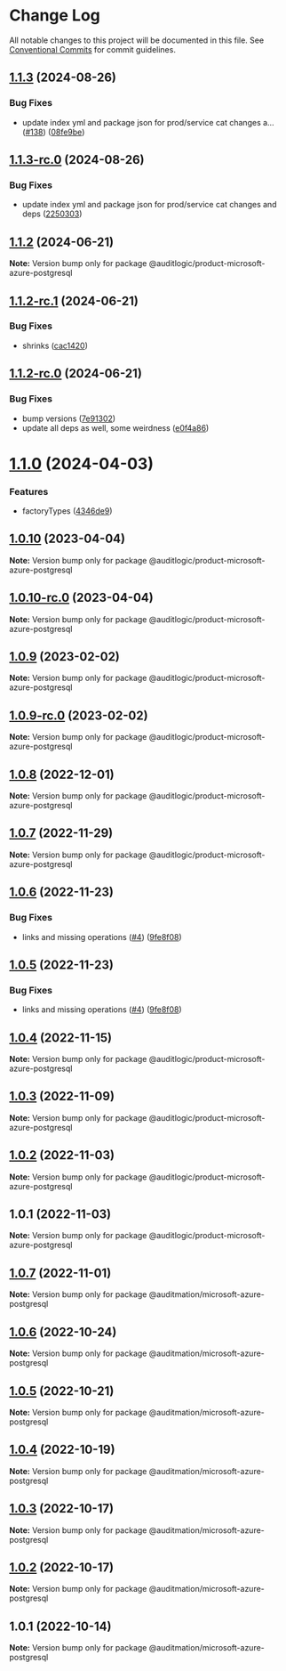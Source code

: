 # Change Log

All notable changes to this project will be documented in this file.
See [Conventional Commits](https://conventionalcommits.org) for commit guidelines.

## [1.1.3](https://github.com/auditlogic/product/compare/@auditlogic/product-microsoft-azure-postgresql@1.1.2...@auditlogic/product-microsoft-azure-postgresql@1.1.3) (2024-08-26)


### Bug Fixes

* update index yml and package json for prod/service cat changes a… ([#138](https://github.com/auditlogic/product/issues/138)) ([08fe9be](https://github.com/auditlogic/product/commit/08fe9beb1c8457462a19bc69caa02e6212d97e1a))





## [1.1.3-rc.0](https://github.com/auditlogic/product/compare/@auditlogic/product-microsoft-azure-postgresql@1.1.2...@auditlogic/product-microsoft-azure-postgresql@1.1.3-rc.0) (2024-08-26)


### Bug Fixes

* update index yml and package json for prod/service cat changes and deps ([2250303](https://github.com/auditlogic/product/commit/225030363a363608240135b7ebed386b28f01e4b))





## [1.1.2](https://github.com/auditlogic/product/compare/@auditlogic/product-microsoft-azure-postgresql@1.1.2-rc.1...@auditlogic/product-microsoft-azure-postgresql@1.1.2) (2024-06-21)

**Note:** Version bump only for package @auditlogic/product-microsoft-azure-postgresql





## [1.1.2-rc.1](https://github.com/auditlogic/product/compare/@auditlogic/product-microsoft-azure-postgresql@1.1.2-rc.0...@auditlogic/product-microsoft-azure-postgresql@1.1.2-rc.1) (2024-06-21)


### Bug Fixes

* shrinks ([cac1420](https://github.com/auditlogic/product/commit/cac14200fefcd8183ab69fe89a47bd3f70f563e9))





## [1.1.2-rc.0](https://github.com/auditlogic/product/compare/@auditlogic/product-microsoft-azure-postgresql@1.1.0...@auditlogic/product-microsoft-azure-postgresql@1.1.2-rc.0) (2024-06-21)


### Bug Fixes

* bump versions ([7e91302](https://github.com/auditlogic/product/commit/7e913023b8b312150ed7762c32fbbe616be71de5))
* update all deps as well, some weirdness ([e0f4a86](https://github.com/auditlogic/product/commit/e0f4a864714e2d3de6bbf3da014d5312fe53be2f))





# [1.1.0](https://github.com/auditlogic/product/compare/@auditlogic/product-microsoft-azure-postgresql@1.0.10...@auditlogic/product-microsoft-azure-postgresql@1.1.0) (2024-04-03)


### Features

* factoryTypes ([4346de9](https://github.com/auditlogic/product/commit/4346de92693aee892fccf725338ffc7b80ab182b))





## [1.0.10](https://github.com/auditlogic/product/compare/@auditlogic/product-microsoft-azure-postgresql@1.0.9...@auditlogic/product-microsoft-azure-postgresql@1.0.10) (2023-04-04)

**Note:** Version bump only for package @auditlogic/product-microsoft-azure-postgresql





## [1.0.10-rc.0](https://github.com/auditlogic/product/compare/@auditlogic/product-microsoft-azure-postgresql@1.0.9...@auditlogic/product-microsoft-azure-postgresql@1.0.10-rc.0) (2023-04-04)

**Note:** Version bump only for package @auditlogic/product-microsoft-azure-postgresql





## [1.0.9](https://github.com/auditlogic/product/compare/@auditlogic/product-microsoft-azure-postgresql@1.0.8...@auditlogic/product-microsoft-azure-postgresql@1.0.9) (2023-02-02)

**Note:** Version bump only for package @auditlogic/product-microsoft-azure-postgresql





## [1.0.9-rc.0](https://github.com/auditlogic/product/compare/@auditlogic/product-microsoft-azure-postgresql@1.0.8...@auditlogic/product-microsoft-azure-postgresql@1.0.9-rc.0) (2023-02-02)

**Note:** Version bump only for package @auditlogic/product-microsoft-azure-postgresql





## [1.0.8](https://github.com/auditlogic/product/compare/@auditlogic/product-microsoft-azure-postgresql@1.0.7...@auditlogic/product-microsoft-azure-postgresql@1.0.8) (2022-12-01)

**Note:** Version bump only for package @auditlogic/product-microsoft-azure-postgresql





## [1.0.7](https://github.com/auditlogic/product/compare/@auditlogic/product-microsoft-azure-postgresql@1.0.6...@auditlogic/product-microsoft-azure-postgresql@1.0.7) (2022-11-29)

**Note:** Version bump only for package @auditlogic/product-microsoft-azure-postgresql





## [1.0.6](https://github.com/auditlogic/product/compare/@auditlogic/product-microsoft-azure-postgresql@1.0.4...@auditlogic/product-microsoft-azure-postgresql@1.0.6) (2022-11-23)


### Bug Fixes

* links and missing operations ([#4](https://github.com/auditlogic/product/issues/4)) ([9fe8f08](https://github.com/auditlogic/product/commit/9fe8f08fe7c57fdb79f991ac35bd6ac2e7dcad38))





## [1.0.5](https://github.com/auditlogic/product/compare/@auditlogic/product-microsoft-azure-postgresql@1.0.4...@auditlogic/product-microsoft-azure-postgresql@1.0.5) (2022-11-23)


### Bug Fixes

* links and missing operations ([#4](https://github.com/auditlogic/product/issues/4)) ([9fe8f08](https://github.com/auditlogic/product/commit/9fe8f08fe7c57fdb79f991ac35bd6ac2e7dcad38))





## [1.0.4](https://github.com/auditlogic/product/compare/@auditlogic/product-microsoft-azure-postgresql@1.0.3...@auditlogic/product-microsoft-azure-postgresql@1.0.4) (2022-11-15)

**Note:** Version bump only for package @auditlogic/product-microsoft-azure-postgresql





## [1.0.3](https://github.com/auditlogic/product/compare/@auditlogic/product-microsoft-azure-postgresql@1.0.2...@auditlogic/product-microsoft-azure-postgresql@1.0.3) (2022-11-09)

**Note:** Version bump only for package @auditlogic/product-microsoft-azure-postgresql





## [1.0.2](https://github.com/auditlogic/product/compare/@auditlogic/product-microsoft-azure-postgresql@1.0.1...@auditlogic/product-microsoft-azure-postgresql@1.0.2) (2022-11-03)

**Note:** Version bump only for package @auditlogic/product-microsoft-azure-postgresql





## 1.0.1 (2022-11-03)

**Note:** Version bump only for package @auditlogic/product-microsoft-azure-postgresql





## [1.0.7](https://github.com/auditmation/store-content/compare/@auditmation/microsoft-azure-postgresql@1.0.6...@auditmation/microsoft-azure-postgresql@1.0.7) (2022-11-01)

**Note:** Version bump only for package @auditmation/microsoft-azure-postgresql





## [1.0.6](https://github.com/auditmation/store-content/compare/@auditmation/microsoft-azure-postgresql@1.0.5...@auditmation/microsoft-azure-postgresql@1.0.6) (2022-10-24)

**Note:** Version bump only for package @auditmation/microsoft-azure-postgresql





## [1.0.5](https://github.com/auditmation/store-content/compare/@auditmation/microsoft-azure-postgresql@1.0.4...@auditmation/microsoft-azure-postgresql@1.0.5) (2022-10-21)

**Note:** Version bump only for package @auditmation/microsoft-azure-postgresql





## [1.0.4](https://github.com/auditmation/store-content/compare/@auditmation/microsoft-azure-postgresql@1.0.3...@auditmation/microsoft-azure-postgresql@1.0.4) (2022-10-19)

**Note:** Version bump only for package @auditmation/microsoft-azure-postgresql





## [1.0.3](https://github.com/auditmation/store-content/compare/@auditmation/microsoft-azure-postgresql@1.0.2...@auditmation/microsoft-azure-postgresql@1.0.3) (2022-10-17)

**Note:** Version bump only for package @auditmation/microsoft-azure-postgresql





## [1.0.2](https://github.com/auditmation/store-content/compare/@auditmation/microsoft-azure-postgresql@1.0.1...@auditmation/microsoft-azure-postgresql@1.0.2) (2022-10-17)

**Note:** Version bump only for package @auditmation/microsoft-azure-postgresql





## 1.0.1 (2022-10-14)

**Note:** Version bump only for package @auditmation/microsoft-azure-postgresql
